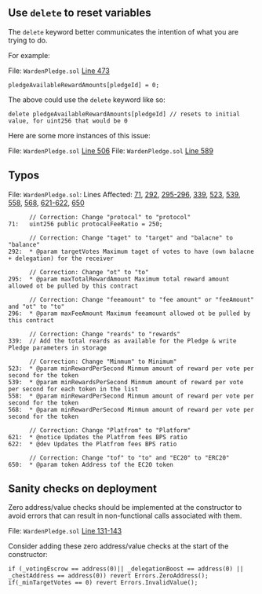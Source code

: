 ## Use `delete` to reset variables

The `delete` keyword better communicates the intention of what you are trying to do.

For example:

File: `WardenPledge.sol` [Line 473](https://github.com/code-423n4/2022-10-paladin/blob/main/contracts/WardenPledge.sol#L473)

```
pledgeAvailableRewardAmounts[pledgeId] = 0;
```

The above could use the `delete` keyword like so:

```
delete pledgeAvailableRewardAmounts[pledgeId] // resets to initial value, for uint256 that would be 0
```

Here are some more instances of this issue:

File: `WardenPledge.sol` [Line 506](https://github.com/code-423n4/2022-10-paladin/blob/main/contracts/WardenPledge.sol#L506)
File: `WardenPledge.sol` [Line 589](https://github.com/code-423n4/2022-10-paladin/blob/main/contracts/WardenPledge.sol#L589)

## Typos

File: `WardenPledge.sol`: Lines Affected: [71](https://github.com/code-423n4/2022-10-paladin/blob/main/contracts/WardenPledge.sol#L71), [292](https://github.com/code-423n4/2022-10-paladin/blob/main/contracts/WardenPledge.sol#L292), [295-296](https://github.com/code-423n4/2022-10-paladin/blob/main/contracts/WardenPledge.sol#L295-L296), [339](https://github.com/code-423n4/2022-10-paladin/blob/main/contracts/WardenPledge.sol#L339), [523](https://github.com/code-423n4/2022-10-paladin/blob/main/contracts/WardenPledge.sol#L523), [539](https://github.com/code-423n4/2022-10-paladin/blob/main/contracts/WardenPledge.sol#L539), [558](https://github.com/code-423n4/2022-10-paladin/blob/main/contracts/WardenPledge.sol#L558), [568](https://github.com/code-423n4/2022-10-paladin/blob/main/contracts/WardenPledge.sol#L568), [621-622](https://github.com/code-423n4/2022-10-paladin/blob/main/contracts/WardenPledge.sol#L621-L622), [650](https://github.com/code-423n4/2022-10-paladin/blob/main/contracts/WardenPledge.sol#L650)

```
      // Correction: Change "protocal" to "protocol"
71:   uint256 public protocalFeeRatio = 250;

      // Correction: Change "taget" to "target" and "balacne" to "balance"
292:  * @param targetVotes Maximum taget of votes to have (own balacne + delegation) for the receiver

      // Correction: Change "ot" to "to"
295:  * @param maxTotalRewardAmount Maximum total reward amount allowed ot be pulled by this contract

      // Correction: Change "feeamount" to "fee amount" or "feeAmount" and "ot" to "to"
296:  * @param maxFeeAmount Maximum feeamount allowed ot be pulled by this contract

      // Correction: Change "reards" to "rewards"
339:  // Add the total reards as available for the Pledge & write Pledge parameters in storage

      // Correction: Change "Minmum" to Minimum"
523:  * @param minRewardPerSecond Minmum amount of reward per vote per second for the token
539:  * @param minRewardsPerSecond Minmum amount of reward per vote per second for each token in the list
558:  * @param minRewardPerSecond Minmum amount of reward per vote per second for the token
568:  * @param minRewardPerSecond Minmum amount of reward per vote per second for the token

      // Correction: Change "Platfrom" to "Platform"
621:  * @notice Updates the Platfrom fees BPS ratio
622:  * @dev Updates the Platfrom fees BPS ratio

      // Correction: Change "tof" to "to" and "EC20" to "ERC20"
650:  * @param token Address tof the EC2O token
```

## Sanity checks on deployment

Zero address/value checks should be implemented at the constructor to avoid errors that can result in non-functional calls associated with them.

File: `WardenPledge.sol` [Line 131-143](https://github.com/code-423n4/2022-10-paladin/blob/main/contracts/WardenPledge.sol#L131-L143)

Consider adding these zero address/value checks at the start of the constructor:

```
if (_votingEscrow == address(0)|| _delegationBoost == address(0) || _chestAddress == address(0)) revert Errors.ZeroAddress();
if(_minTargetVotes == 0) revert Errors.InvalidValue();
```
